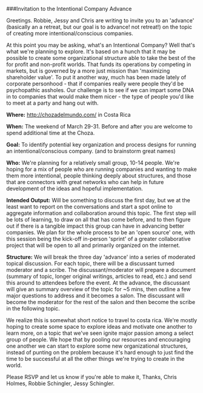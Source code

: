 ###Invitation to the Intentional Company Advance

Greetings. Robbie, Jessy and Chris are writing to invite you to an 'advance' (basically an a retreat, 
but our goal is to advance! not retreat!) on the topic of creating more intentional/conscious companies.

At this point you may be asking, what's an Intentional Company? Well that's what we're planning to 
explore. It's based on a hunch that it may be possible to create some organizational structure able to 
take the best of the for profit and non-profit worlds. That funds its operations by competing in markets, 
but is governed by a more just mission than 'maximizing shareholder value'. To put it another way, much 
has been made lately of corporate personhood - that if companies really were people they'd be psychopathic 
assholes. Our challenge is to see if we can impart some DNA in to companies that would make them nicer - 
the type of people you'd like to meet at a party and hang out with.

**Where:** http://chozadelmundo.com/ in Costa Rica

**When:** The weekend of March 29-31. Before and after you are welcome to spend additional time at the Choza. 

**Goal:** To identify potential key organization and process designs for running an intentional/conscious company. 
(and to brainstorm great names)

**Who:** We're planning for a relatively small group, 10-14 people. We're hoping for a mix of people who are 
running companies and wanting to make them more intentional, people thinking deeply about structures, and 
those that are connectors with great networks who can help in future development of the ideas and hopeful implementation.

**Intended Output:** Will be something to discuss the first day, but we at the least want to report on the 
conversations and start a spot online to aggregate information and collaboration around this topic. The 
first step will be lots of learning, to draw on all that has come before, and to then figure out if there 
is a tangible impact this group can have in advancing better companies. We plan for the whole process to 
be an 'open source' one, with this session being the kick-off in-person 'sprint' of a greater collaborative 
project that will be open to all and primarily organized on the internet.

**Structure:** We will break the three day 'advance' into a series of moderated topical discussion. For each 
topic, there will be a discussant turned moderator and a scribe.  The discussant/moderator will prepare a 
document (summary of topic, longer original writings, articles to read, etc.) and send this around to attendees 
before the event.  At the advance, the discussant will give an summary overview of the topic for ~5 mins, then 
outline a few major questions to address and it becomes a salon.  The discussant will become the moderator for 
the rest of the salon and then become the scribe in the following topic. 

We realize this is somewhat short notice to travel to costa rica. We're mostly hoping to create some space to 
explore ideas and motivate one another to learn more, on a topic that we've seen ignite major passion among a 
select group of people. We hope that by pooling our resources and encouraging one another we can start to explore 
some new organizational structures, instead of punting on the problem because it's hard enough to just find the 
time to be successful at all the other things we're trying to create in the world.

Please RSVP and let us know if you're able to make it, 
Thanks,
Chris Holmes, Robbie Schingler, Jessy Schingler. 
